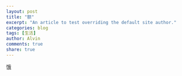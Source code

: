 ```yaml
---
layout: post
title: "额"
excerpt: "An article to test overriding the default site author."
categories: blog
tags: [生活]
author: Alvin
comments: true
share: true
---
```


饿